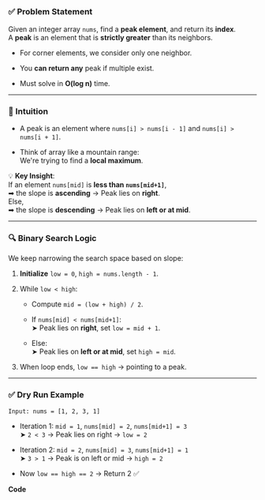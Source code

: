 ## 

### ✅ Problem Statement

Given an integer array `nums`, find a **peak element**, and return its **index**.  
A **peak** is an element that is **strictly greater** than its neighbors.

- For corner elements, we consider only one neighbor.
    
- You **can return any** peak if multiple exist.
    
- Must solve in **O(log n)** time.
    

---

### 🤔 Intuition

- A peak is an element where `nums[i] > nums[i - 1]` and `nums[i] > nums[i + 1]`.
    
- Think of array like a mountain range:  
    We're trying to find a **local maximum**.
    
💡 **Key Insight**:  
If an element `nums[mid]` is **less than `nums[mid+1]`**,  
➡ the slope is **ascending** → Peak lies on **right**.  
Else,  
➡ the slope is **descending** → Peak lies on **left or at mid**.

---

### 🔍 Binary Search Logic

We keep narrowing the search space based on slope:

1. **Initialize** `low = 0`, `high = nums.length - 1`.
    
2. While `low < high`:
    
    - Compute `mid = (low + high) / 2`.
        
    - If `nums[mid] < nums[mid+1]`:  
        ➤ Peak lies on **right**, set `low = mid + 1`.
        
    - Else:  
        ➤ Peak lies on **left or at mid**, set `high = mid`.
        
3. When loop ends, `low == high` → pointing to a peak.
    

---

### ✅ Dry Run Example

`Input: nums = [1, 2, 3, 1]`

- Iteration 1: `mid = 1`, `nums[mid] = 2`, `nums[mid+1] = 3`  
    ➤ `2 < 3` → Peak lies on right → `low = 2`
    
- Iteration 2: `mid = 2`, `nums[mid] = 3`, `nums[mid+1] = 1`  
    ➤ `3 > 1` → Peak is on left or mid → `high = 2`
    
- Now `low == high == 2` → Return 2 ✅

**Code**

